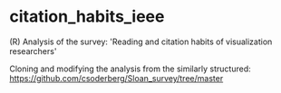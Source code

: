# citation_habits_ieee
(R) Analysis of the survey: 'Reading and citation habits of visualization researchers'

Cloning and modifying the analysis from the similarly structured: 
https://github.com/csoderberg/Sloan_survey/tree/master

